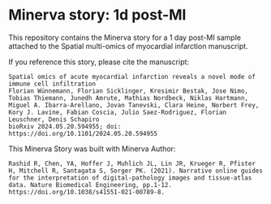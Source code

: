 # Minerva story: 1d post-MI
This repository contains the Minerva story for a 1 day post-MI sample attached to the Spatial multi-omics of myocardial infarction manuscript.

If you reference this story, please cite the manuscript: 
```
Spatial omics of acute myocardial infarction reveals a novel mode of immune cell infiltration
Florian Wünnemann, Florian Sicklinger, Kresimir Bestak, Jose Nimo, Tobias Thiemann, Junedh Amrute, Mathias Nordbeck, Niklas Hartmann, Miguel A. Ibarra-Arellano, Jovan Tanevski, Clara Heine, Norbert Frey, Kory J. Lavine, Fabian Coscia, Julio Saez-Rodriguez, Florian Leuschner, Denis Schapiro
bioRxiv 2024.05.20.594955; doi: https://doi.org/10.1101/2024.05.20.594955
```

This Minerva Story was built with Minerva Author:
```
Rashid R, Chen, YA, Hoffer J, Muhlich JL, Lin JR, Krueger R, Pfister H, Mitchell R, Santagata S, Sorger PK. (2021). Narrative online guides for the interpretation of digital-pathology images and tissue-atlas data. Nature Biomedical Engineering, pp.1-12. https://doi.org/10.1038/s41551-021-00789-8.
```